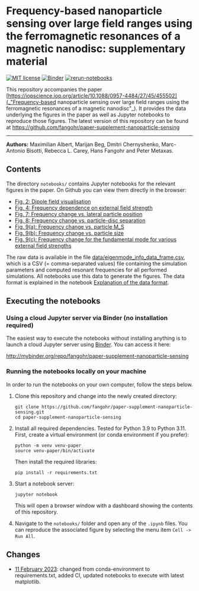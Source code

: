 # Frequency-based nanoparticle sensing over large field ranges using the ferromagnetic resonances of a magnetic nanodisc: supplementary material

[![MIT license](https://img.shields.io/badge/license-MIT-blue.svg?style=flat-square)](https://raw.githubusercontent.com/fangohr/paper-supplement-nanoparticle-sensing/master/LICENSE)
[![Binder](http://mybinder.org/badge.svg)](http://mybinder.org/repo/fangohr/paper-supplement-nanoparticle-sensing)
[![rerun-notebooks](https://github.com/fangohr/paper-supplement-nanoparticle-sensing/actions/workflows/rerun-notebooks.yaml/badge.svg)](https://github.com/fangohr/paper-supplement-nanoparticle-sensing/actions/workflows/rerun-notebooks.yaml)

This repository accompanies the paper [https://iopscience.iop.org/article/10.1088/0957-4484/27/45/455502](_"Frequency-based nanoparticle sensing over large field ranges using the ferromagnetic resonances of a magnetic nanodisc"_).
It provides the data underlying the figures in the paper as well as Jupyter notebooks to reproduce those figures.
The latest version of this repository can be found at https://github.com/fangohr/paper-supplement-nanoparticle-sensing

----------

**Authors:**
Maximilian Albert, Marijan Beg, Dmitri Chernyshenko, Marc-Antonio Bisotti, Rebecca L. Carey, Hans Fangohr and Peter Metaxas.


## Contents

The directory `notebooks/` contains Jupyter notebooks for the relevant figures in the paper.
On Github you can view them directly in the browser:

- [Fig. 2: Dipole field visualisation](./notebooks/fig_2_dipole_field_visualisation.ipynb)
- [Fig. 4: Frequency dependence on external field strength](./notebooks/fig_4_frequency_dependence_on_external_field.ipynb)
- [Fig. 7: Frequency change vs. lateral particle position](./notebooks/fig_7_frequency_change_vs_lateral_particle_position.ipynb)
- [Fig. 8: Frequency change vs. particle-disc separation](./notebooks/fig_8_frequency_change_vs_particle_separation.ipynb)
- [Fig. 9(a): Frequency change vs. particle M_S](./notebooks/fig_9a_dependence_of_frequency_change_on_particle_Ms.ipynb)
- [Fig. 9(b): Frequency change vs. particle size](./notebooks/fig_9b_dependence_of_frequency_change_on_particle_size.ipynb)
- [Fig. 9(c): Frequency change for the fundamental mode for various external field strengths](./notebooks/fig_9c_comparison_of_frequency_change_for_various_external_field_strengths.ipynb)

The raw data is available in the file [data/eigenmode_info_data_frame.csv](./data/eigenmode_info_data_frame.csv), which is a CSV (= comma-separated values) file containing the simulation parameters and computed resonant frequencies for all performed simulations. All notebooks use this data to generate the figures.
The data format is explained in the notebook [Explanation of the data format](./notebooks/explanation_of_the_data_format.ipynb).


## Executing the notebooks

### Using a cloud Jupyter server via Binder (no installation required)

The easiest way to execute the notebooks without installing anything
is to launch a cloud Jupyter server using [Binder](http://mybinder.org/).
You can access it here:

http://mybinder.org/repo/fangohr/paper-supplement-nanoparticle-sensing

### Running the notebooks locally on your machine

In order to run the notebooks on your own computer, follow the steps below.

1. Clone this repository and change into the newly created directory:
   ```
   git clone https://github.com/fangohr/paper-supplement-nanoparticle-sensing.git
   cd paper-supplement-nanoparticle-sensing
   ```

2. Install all required dependencies. Tested for Python 3.9 to Python 3.11. First, create a virtual environment (or conda environment if you prefer):
   ```shell
   python -m venv venv-paper
   source venv-paper/bin/activate
   ```
   Then install the required libraries:
   ```shell
   pip install -r requirements.txt
   ```
   
3. Start a notebook server:
   ```shell
   jupyter notebook
   ```
   This will open a browser window with a dashboard showing the contents of this repository.

4. Navigate to the `notebooks/` folder and open any of the `.ipynb` files. You can reproduce 
   the associated figure by selecting the menu item `Cell -> Run All`.


## Changes

- [11 February 2023](https://github.com/fangohr/paper-supplement-nanoparticle-sensing/pull/2): 
  changed from conda-environment to requirements.txt, added
  CI, updated notebooks to execute with latest matplotlib.
